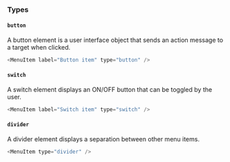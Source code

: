 ### Types

#### `button`
A button element is a user interface object that sends an action message to a target when clicked.

```js
<MenuItem label="Button item" type="button" />
```

#### `switch`
A switch element displays an ON/OFF button that can be toggled by the user.

```js
<MenuItem label="Switch item" type="switch" />
```
#### `divider`
A divider element displays a separation between other menu items.

```js
<MenuItem type="divider" />
```
